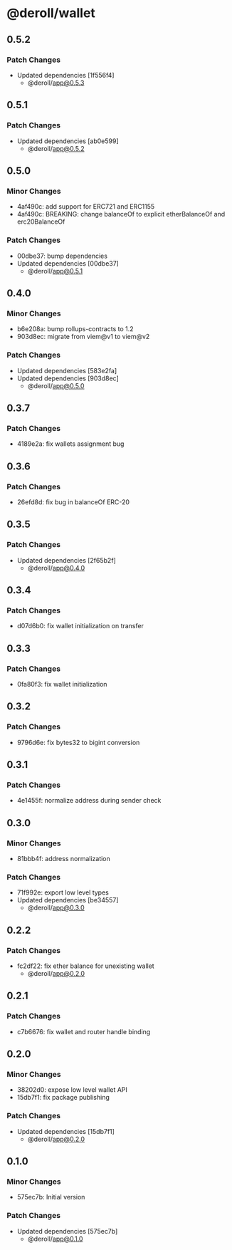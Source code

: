 # @deroll/wallet

## 0.5.2

### Patch Changes

- Updated dependencies [1f556f4]
  - @deroll/app@0.5.3

## 0.5.1

### Patch Changes

- Updated dependencies [ab0e599]
  - @deroll/app@0.5.2

## 0.5.0

### Minor Changes

- 4af490c: add support for ERC721 and ERC1155
- 4af490c: BREAKING: change balanceOf to explicit etherBalanceOf and erc20BalanceOf

### Patch Changes

- 00dbe37: bump dependencies
- Updated dependencies [00dbe37]
  - @deroll/app@0.5.1

## 0.4.0

### Minor Changes

- b6e208a: bump rollups-contracts to 1.2
- 903d8ec: migrate from viem@v1 to viem@v2

### Patch Changes

- Updated dependencies [583e2fa]
- Updated dependencies [903d8ec]
  - @deroll/app@0.5.0

## 0.3.7

### Patch Changes

- 4189e2a: fix wallets assignment bug

## 0.3.6

### Patch Changes

- 26efd8d: fix bug in balanceOf ERC-20

## 0.3.5

### Patch Changes

- Updated dependencies [2f65b2f]
  - @deroll/app@0.4.0

## 0.3.4

### Patch Changes

- d07d6b0: fix wallet initialization on transfer

## 0.3.3

### Patch Changes

- 0fa80f3: fix wallet initialization

## 0.3.2

### Patch Changes

- 9796d6e: fix bytes32 to bigint conversion

## 0.3.1

### Patch Changes

- 4e1455f: normalize address during sender check

## 0.3.0

### Minor Changes

- 81bbb4f: address normalization

### Patch Changes

- 71f992e: export low level types
- Updated dependencies [be34557]
  - @deroll/app@0.3.0

## 0.2.2

### Patch Changes

- fc2df22: fix ether balance for unexisting wallet
  - @deroll/app@0.2.0

## 0.2.1

### Patch Changes

- c7b6676: fix wallet and router handle binding

## 0.2.0

### Minor Changes

- 38202d0: expose low level wallet API
- 15db7f1: fix package publishing

### Patch Changes

- Updated dependencies [15db7f1]
  - @deroll/app@0.2.0

## 0.1.0

### Minor Changes

- 575ec7b: Initial version

### Patch Changes

- Updated dependencies [575ec7b]
  - @deroll/app@0.1.0
